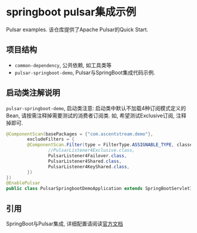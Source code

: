 # springboot pulsar集成示例
Pulsar examples. 该仓库提供了Apache Pulsar的Quick Start.

## 项目结构
- `common-dependency`, 公共依赖, 如工具类等
- `pulsar-springboot-demo`, Pulsar与SpringBoot集成代码示例.


## 启动类注解说明
`pulsar-springboot-demo`, 启动类注意: 启动类中默认不加载4种订阅模式定义的Bean, 请按需注释掉需要测试的消费者订阅类. 如, 希望测试Exclusive订阅, 注释掉即可.
```java
@ComponentScan(basePackages = {"com.ascentstream.demo"},
        excludeFilters = {
        @ComponentScan.Filter(type = FilterType.ASSIGNABLE_TYPE, classes = {
                //PulsarListener4Exclusive.class,
                PulsarListener4Failover.class,
                PulsarListener4Shared.class,
                PulsarListener4KeyShared.class,
        })
})
@EnablePulsar
public class PulsarSpringbootDemoApplication extends SpringBootServletInitializer
```

## 引用
SpringBoot与Pulsar集成, 详细配置请阅读[官方文档](https://docs.spring.io/spring-pulsar/reference/reference/pulsar.html)